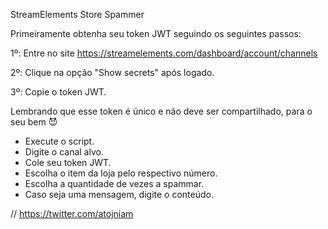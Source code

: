 StreamElements Store Spammer


Primeiramente obtenha seu token JWT seguindo os seguintes passos: 

1º: Entre no site https://streamelements.com/dashboard/account/channels

2º: Clique na opção "Show secrets" após logado. 

3º: Copie o token JWT.

Lembrando que esse token é único e não deve ser compartilhado, para o seu bem 😈

- Execute o script.
- Digite o canal alvo.
- Cole seu token JWT.
- Escolha o item da loja pelo respectivo número.
- Escolha a quantidade de vezes a spammar.
- Caso seja uma mensagem, digite o conteúdo.

// https://twitter.com/atojniam
